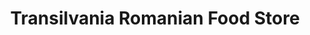 ---
title: "Transilvania Romanian Food Store"
url: /hounslow/transilvania-romanian-food-store/
shop: Lebensmittel
---